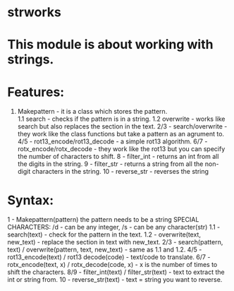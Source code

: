 # strworks
# This module is about working with strings.
# Features:
1. Makepattern - it is a class which stores the pattern.                                                                
1.1 search - checks if the pattern is in a string.
1.2 overwrite - works like search but also replaces the section in the text.
2/3 - search/overwrite - they work like the class functions but take a pattern as an agrument to.
4/5 - rot13_encode/rot13_decode - a simple rot13 algorithm.
6/7 - rotx_encode/rotx_decode - they work like the rot13 but you can specify the number of characters to shift.
8 - filter_int - returns an int from all the digits in the string.
9 - filter_str - returns a string from all the non-digit characters in the string.
10 - reverse_str - reverses the string
# Syntax:
1 - Makepattern(pattern) the pattern needs to be a string SPECIAL CHARACTERS: /d - can be any integer, /s - can be any character(str)
1.1 - search(text) - check for the pattern in the text.
1.2 - overwrite(text, new_text) - replace the section in text with new_text.
2/3 - search(pattern, text) / overwrite(pattern, text, new_text) - same as 1.1 and 1.2.
4/5 - rot13_encode(text) / rot13 decode(code) - text/code to translate.
6/7 - rotx_encode(text, x) / rotx_decode(code, x) - x is the number of times to shift the characters.
8/9 - filter_int(text) / filter_str(text) - text to extract the int or string from.
10 - reverse_str(text) - text = string you want to reverse.
